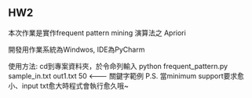 ﻿## HW2
本次作業是實作frequent pattern mining 演算法之 Apriori

開發用作業系統為Windwos, IDE為PyCharm

使用方法:
  cd到專案資料夾，於令命列輸入 python frequent_pattern.py sample_in.txt out1.txt 50 <--- 關鍵字範例 
  P.S. 當minimum support要求愈小、input txt愈大時程式會執行愈久哦~

